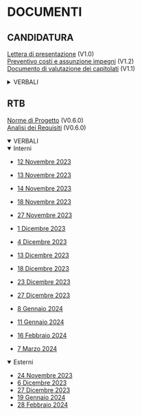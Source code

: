 <h1>DOCUMENTI</h1>

<h2>CANDIDATURA</h2>

[Lettera di presentazione](documenti/1-CANDIDATURA/Lettera_di_presentazione_v1.0.pdf) (V1.0)<br>
[Preventivo costi e assunzione impegni](documenti/1-CANDIDATURA/Preventivo_costi_e_assunzione%20impegni_v1.2.pdf) (V1.2) <br>
[Documento di valutazione dei capitolati](documenti/1-CANDIDATURA/Valutazione_dei_capitolati_v1.1.pdf) (V1.1) <br>

<details>
  <summary>VERBALI</summary>

  <details>
    <summary>Interni</summary>

- [26 Ottobre 2023](documenti/1-CANDIDATURA/verbali/verbali_interni/verbale_2023_10_26.pdf)
- [27 Ottobre 2023](documenti/1-CANDIDATURA/verbali/verbali_interni/verbale_2023_10_27.pdf)
- [29 Ottobre 2023](documenti/1-CANDIDATURA/verbali/verbali_interni/verbale_2023_10_29.pdf)
- [30 Ottobre 2023](documenti/1-CANDIDATURA/verbali/verbali_interni/verbale_2023_10_30.pdf)
- [06 Novembre 2023](documenti/1-CANDIDATURA/verbali/verbali_interni/verbale_2023_11_06.pdf)
- [07 Novembre 2023](documenti/1-CANDIDATURA/verbali/verbali_interni/verbale_2023_11_07.pdf)

  </details>

  <details>
    <summary>Esterni</summary>

- [27 Ottobre 2023](documenti/1-CANDIDATURA/verbali/verbali_esterni/verbale_2023_10_27.pdf)

  </details>

</details>

<h2>RTB</h2>

[Norme di Progetto](documenti/2-RTB/Norme_di_Progetto_v0.6.0.pdf) (V0.6.0) <br>
[Analisi dei Requisiti](documenti/2-RTB/Analisi_dei_Requisiti_v0.6.0.pdf) (V0.6.0) <br>

<details open>
  <summary>VERBALI</summary>

  <details open>
    <summary>Interni</summary>

- [12 Novembre 2023](documenti/2-RTB/verbali/verbali_interni/verbale_2023_11_12.pdf)
- [13 Novembre 2023](documenti/2-RTB/verbali/verbali_interni/verbale_2023_11_13.pdf)
- [14 Novembre 2023](documenti/2-RTB/verbali/verbali_interni/verbale_2023_11_14.pdf)
- [18 Novembre 2023](documenti/2-RTB/verbali/verbali_interni/verbale_2023_11_18.pdf)
- [27 Novembre 2023](documenti/2-RTB/verbali/verbali_interni/verbale_2023_11_27.pdf)
- [1 Dicembre 2023](documenti/2-RTB/verbali/verbali_interni/verbale_2023_12_01.pdf)
- [4 Dicembre 2023](documenti/2-RTB/verbali/verbali_interni/verbale_2023_12_04.pdf)
- [13 Dicembre 2023](documenti/2-RTB/verbali/verbali_interni/verbale_2023_12_13.pdf)
- [18 Dicembre 2023](documenti/2-RTB/verbali/verbali_interni/verbale_2023_12_18.pdf)
- [23 Dicembre 2023](documenti/2-RTB/verbali/verbali_interni/verbale_2023_12_23.pdf)
- [27 Dicembre 2023](documenti/2-RTB/verbali/verbali_interni/verbale_2023_12_27.pdf)
- [8 Gennaio 2024](documenti/2-RTB/verbali/verbali_interni/verbale_2024_01_08.pdf)
- [11 Gennaio 2024](documenti/2-RTB/verbali/verbali_interni/verbale_2024_01_11.pdf)
- [16 Febbraio 2024](documenti/2-RTB/verbali/verbali_interni/verbale_2024_02_16.pdf)
- [7 Marzo 2024](documenti/2-RTB/verbali/verbali_interni/verbale_2024_03_07.pdf)

  </details>

<details open>
  <summary>Esterni</summary>

- [24 Novembre 2023](documenti/2-RTB/verbali/verbali_esterni/verbale_2023_11_24.pdf)
- [6 Dicembre 2023](documenti/2-RTB/verbali/verbali_esterni/verbale_2023_12_06.pdf)
- [27 Dicembre 2023](documenti/2-RTB/verbali/verbali_esterni/verbale_2023_12_27.pdf)
- [19 Gennaio 2024](documenti/2-RTB/verbali/verbali_esterni/verbale_2024_01_19.pdf)
- [28 Febbraio 2024](documenti/2-RTB/verbali/verbali_esterni/verbale_2024_02_28.pdf)

</details>

</details>
